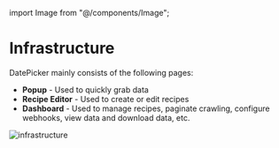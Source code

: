 import Image from "@/components/Image";

# Infrastructure

DatePicker mainly consists of the following pages:

- **Popup** - Used to quickly grab data
- **Recipe Editor** - Used to create or edit recipes
- **Dashboard** - Used to manage recipes, paginate crawling, configure webhooks, view data and download data, etc.

<Image src="/screenshots/infrastructure.png" alt="infrastructure" />

